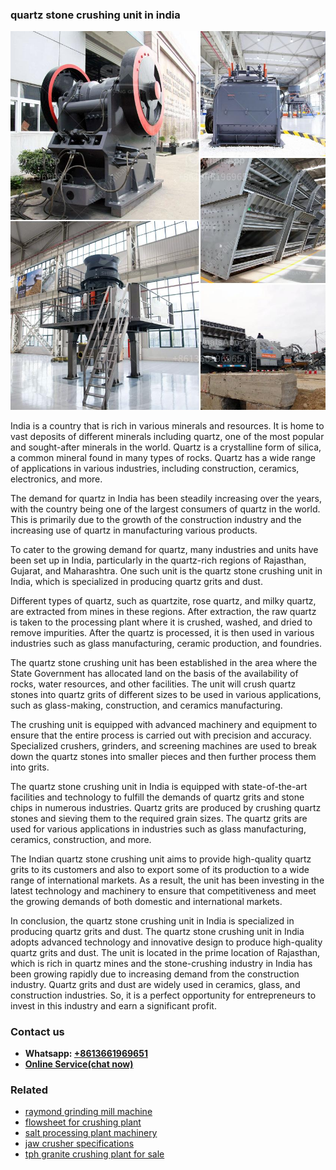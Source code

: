 <h3>quartz stone crushing unit in india</h3><img src='1704856972.jpg' alt=''><p>India is a country that is rich in various minerals and resources. It is home to vast deposits of different minerals including quartz, one of the most popular and sought-after minerals in the world. Quartz is a crystalline form of silica, a common mineral found in many types of rocks. Quartz has a wide range of applications in various industries, including construction, ceramics, electronics, and more. </p><p>The demand for quartz in India has been steadily increasing over the years, with the country being one of the largest consumers of quartz in the world. This is primarily due to the growth of the construction industry and the increasing use of quartz in manufacturing various products. </p><p>To cater to the growing demand for quartz, many industries and units have been set up in India, particularly in the quartz-rich regions of Rajasthan, Gujarat, and Maharashtra. One such unit is the quartz stone crushing unit in India, which is specialized in producing quartz grits and dust. </p><p>Different types of quartz, such as quartzite, rose quartz, and milky quartz, are extracted from mines in these regions. After extraction, the raw quartz is taken to the processing plant where it is crushed, washed, and dried to remove impurities. After the quartz is processed, it is then used in various industries such as glass manufacturing, ceramic production, and foundries. </p><p>The quartz stone crushing unit has been established in the area where the State Government has allocated land on the basis of the availability of rocks, water resources, and other facilities. The unit will crush quartz stones into quartz grits of different sizes to be used in various applications, such as glass-making, construction, and ceramics manufacturing. </p><p>The crushing unit is equipped with advanced machinery and equipment to ensure that the entire process is carried out with precision and accuracy. Specialized crushers, grinders, and screening machines are used to break down the quartz stones into smaller pieces and then further process them into grits. </p><p>The quartz stone crushing unit in India is equipped with state-of-the-art facilities and technology to fulfill the demands of quartz grits and stone chips in numerous industries. Quartz grits are produced by crushing quartz stones and sieving them to the required grain sizes. The quartz grits are used for various applications in industries such as glass manufacturing, ceramics, construction, and more. </p><p>The Indian quartz stone crushing unit aims to provide high-quality quartz grits to its customers and also to export some of its production to a wide range of international markets. As a result, the unit has been investing in the latest technology and machinery to ensure that competitiveness and meet the growing demands of both domestic and international markets. </p><p>In conclusion, the quartz stone crushing unit in India is specialized in producing quartz grits and dust. The quartz stone crushing unit in India adopts advanced technology and innovative design to produce high-quality quartz grits and dust. The unit is located in the prime location of Rajasthan, which is rich in quartz mines and the stone-crushing industry in India has been growing rapidly due to increasing demand from the construction industry. Quartz grits and dust are widely used in ceramics, glass, and construction industries. So, it is a perfect opportunity for entrepreneurs to invest in this industry and earn a significant profit.</p><h3>Contact us</h3><ul><li><strong>Whatsapp:&nbsp;<a href="https://wa.me/8613661969651">+8613661969651</a></strong></li><li><a href="https://swt.shibang-china.com/?git&amp;zhl&amp;quartz stone crushing unit in india"><strong>Online Service(chat now)</strong></a></li></ul><h3>Related</h3><ul><li><a href='raymond grinding mill machine.md'>raymond grinding mill machine</a></li><li><a href='flowsheet for crushing plant.md'>flowsheet for crushing plant</a></li><li><a href='salt processing plant machinery.md'>salt processing plant machinery</a></li><li><a href='jaw crusher specifications.md'>jaw crusher specifications</a></li><li><a href='tph granite crushing plant for sale.md'>tph granite crushing plant for sale</a></li></ul>
